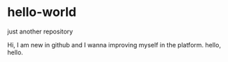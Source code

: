 # hello-world
just another repository

Hi, I am new in github and I wanna improving myself in the platform.
hello, hello.
